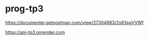 # prog-tp3

https://documenter.getpostman.com/view/27304983/2s93sgVVWf

https://api-tp3.onrender.com